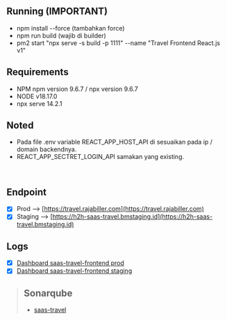 ## Running (IMPORTANT)

- npm install --force (tambahkan force)
- npm run build (wajib di builder)
- pm2 start "npx serve -s build -p 1111" --name "Travel Frontend React.js v1"

## Requirements

- NPM npm version 9.6.7 / npx version  9.6.7
- NODE v18.17.0
- npx serve 14.2.1

## Noted

- Pada file .env variable REACT_APP_HOST_API di sesuaikan pada ip / domain backendnya. 
- REACT_APP_SECTRET_LOGIN_API samakan yang existing.

&nbsp;
## Endpoint
- [x] Prod --> [https://travel.rajabiller.com](https://travel.rajabiller.com)
- [x] Staging --> [https://h2h-saas-travel.bmstaging.id](https://h2h-saas-travel.bmstaging.id)

## Logs
- [x] [Dashboard saas-travel-frontend prod](https://log-h2h.rotit.art/app/r/s/calm-itchy-portugal)
- [x] [Dashboard saas-travel-frontend staging](https://log-h2h.rotit.art/app/r/s/billions-plain-nest)

> ## Sonarqube
> - [saas-travel](https://sonarqube.rotit.art/dashboard?id=saas-travel)